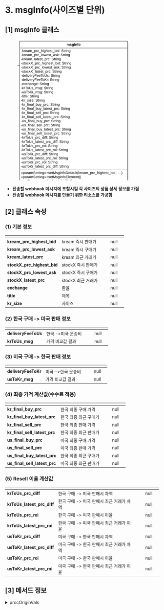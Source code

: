 # 3. msgInfo(사이즈별 단위)

## \[1] msgInfo 클래스

<figure><img src="../../../../.gitbook/assets/image (1) (3).png" alt="" width="369"><figcaption></figcaption></figure>

* **전송할 webhook 메시지에 포함시킬 각 사이즈의 상품 상세 정보를 가짐**
* **전송할 webhook 메시지를 만들기 위한 리소스를 가공함**

## \[2]  클래스 속성

### (1) 기본 정보

<table data-view="cards"><thead><tr><th></th><th></th><th data-hidden></th><th data-hidden data-type="files"></th><th data-hidden data-type="number"></th><th data-hidden data-type="select"></th></tr></thead><tbody><tr><td><strong>kream_prc_highest_bid</strong></td><td>kream 즉시 판매가</td><td></td><td></td><td>null</td><td></td></tr><tr><td><strong>kream_prc_lowest_ask</strong></td><td>kream 즉시 구매가</td><td></td><td></td><td>null</td><td></td></tr><tr><td><strong>kream_latest_prc</strong></td><td>kream 최근 거래가</td><td></td><td></td><td>null</td><td></td></tr><tr><td><strong>stockX_prc_highest_bid</strong></td><td>stockX 즉시 판매가</td><td></td><td></td><td>null</td><td></td></tr><tr><td><strong>stockX_prc_lowest_ask</strong></td><td>stockX 즉시 구매가</td><td></td><td></td><td>null</td><td></td></tr><tr><td><strong>stockX_latest_prc</strong></td><td>stockX 최근 거래가</td><td></td><td></td><td>null</td><td></td></tr><tr><td><strong>exchange</strong></td><td>환율</td><td></td><td></td><td>null</td><td></td></tr><tr><td><strong>title</strong></td><td>제목</td><td></td><td></td><td>null</td><td></td></tr><tr><td><strong>kr_size</strong></td><td>사이즈</td><td></td><td></td><td>null</td><td></td></tr></tbody></table>

### (2) **한국 구매 -> 미국 판매 정보**

<table data-view="cards"><thead><tr><th></th><th></th><th data-hidden></th><th data-hidden data-type="files"></th><th data-hidden data-type="number"></th><th data-hidden data-type="select"></th></tr></thead><tbody><tr><td><strong>deliveryFeeToUs</strong></td><td>한국 ->미국 운송비</td><td></td><td></td><td>null</td><td></td></tr><tr><td><strong>krToUs_msg</strong></td><td>가격 비교값 결과</td><td></td><td></td><td>null</td><td></td></tr></tbody></table>

### (3) **미국 구매 -> 한국 판매 정보**

<table data-view="cards"><thead><tr><th></th><th></th><th data-hidden></th><th data-hidden data-type="files"></th><th data-hidden data-type="number"></th><th data-hidden data-type="select"></th></tr></thead><tbody><tr><td><strong>deliveryFeeToKr</strong></td><td>미국 ->한국 운송비</td><td></td><td></td><td>null</td><td></td></tr><tr><td><strong>usToKr_msg</strong></td><td>가격 비교값 결과</td><td></td><td></td><td>null</td><td></td></tr></tbody></table>

### (4) **최종 가격 계산값(수수료 적용)**

<table data-view="cards"><thead><tr><th></th><th></th><th data-hidden></th><th data-hidden data-type="files"></th><th data-hidden data-type="number"></th><th data-hidden data-type="select"></th></tr></thead><tbody><tr><td><strong>kr_final_buy_prc</strong></td><td>한국 최종 구매 가격</td><td></td><td></td><td>null</td><td></td></tr><tr><td><strong>kr_final_buy_latest_prc</strong></td><td>한국 최종 최근 구매가</td><td></td><td></td><td>null</td><td></td></tr><tr><td><strong>kr_final_sell_prc</strong></td><td>한국 최종 판매 가격</td><td></td><td></td><td>null</td><td></td></tr><tr><td><strong>kr_final_sell_latest_prc</strong></td><td>한국 최종 최근 판매가</td><td></td><td></td><td>null</td><td></td></tr><tr><td><strong>us_final_buy_prc</strong></td><td>미국 최종 구매 가격</td><td></td><td></td><td>null</td><td></td></tr><tr><td><strong>us_final_sell_prc</strong></td><td>미국 최종 판매 가격</td><td></td><td></td><td>null</td><td></td></tr><tr><td><strong>us_final_buy_latest_prc</strong></td><td>한국 최종 최근 구매가 </td><td></td><td></td><td>null</td><td></td></tr><tr><td><strong>us_final_sell_latest_prc</strong></td><td>미국 최종 최근 판매가</td><td></td><td></td><td>null</td><td></td></tr></tbody></table>

### (5) **Resell 이율 계산값**

<table data-view="cards"><thead><tr><th></th><th></th><th data-hidden></th><th data-hidden data-type="files"></th><th data-hidden data-type="number"></th><th data-hidden data-type="select"></th></tr></thead><tbody><tr><td><strong>krToUs_prc_diff</strong></td><td>한국 구매 -> 미국 판매시 차액</td><td></td><td></td><td>null</td><td></td></tr><tr><td><strong>krToUs_latest_prc_diff</strong></td><td>한국 구매 -> 미국 판매시 최근 거래가 차액</td><td></td><td></td><td>null</td><td></td></tr><tr><td><strong>krToUs_prc_roi</strong></td><td>한국 구매 -> 미국 판매시 이율</td><td></td><td></td><td>null</td><td></td></tr><tr><td><strong>krToUs_latest_prc_roi</strong></td><td>한국 구매 -> 미국 판매시 최근 거래가 이율</td><td></td><td></td><td>null</td><td></td></tr><tr><td><strong>usToKr_prc_diff</strong></td><td>미국 구매 -> 한국 판매시 차액</td><td></td><td></td><td>null</td><td></td></tr><tr><td><strong>usToKr_latest_prc_diff</strong></td><td>미국 구매 -> 한국 판매시 최근 거래가 차액</td><td></td><td></td><td>null</td><td></td></tr><tr><td><strong>usToKr_prc_roi</strong></td><td>미국 구매 -> 한국 판매시 이율</td><td></td><td></td><td>null</td><td></td></tr><tr><td><strong>usToKr_latest_prc_roi</strong></td><td>미국 구매 -> 한국 판매시 최근 거래가 이율</td><td></td><td></td><td>null</td><td></td></tr></tbody></table>

## \[3]  메서드 정보

<details>

<summary>procOriginVals</summary>

### 1. 기능

* api를 통해 조회한 상품 정보를 정리하고 가공
* webhook으로 보낼 메시지 템플릿 생성
* 최종적으로 전송할 webhook 메시지 객체 생성

### 2. 매개변수

#### **stockXData , kreamData**

* [prodObj(상품정보 VO)](broken-reference) 객체 형태
* stockX , kream 상품 정보를 맵핑

**templateInfo**

* 일반 객체 형태 (object)
* 템플릿 생성에 필요한 부가 정보를 가짐

### 3. 출력

**msgTemplate**

* [msgTemplate(webhook 전송 VO)](../3-webhook-vo/1.-webhook-vo.md) 객체 형태
* webhook 전송 메시지 내용을 가짐

</details>
